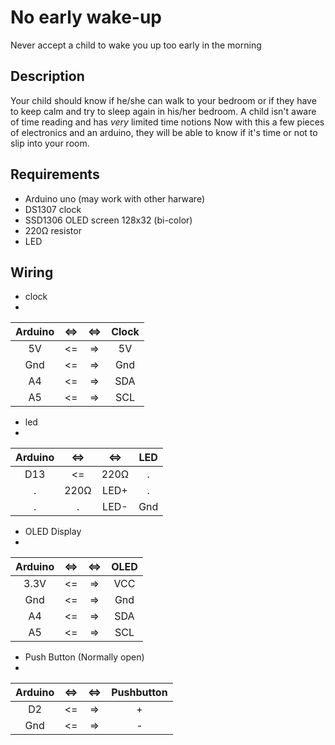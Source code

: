 # No early wake-up
Never accept a child to wake you up too early in the morning

## Description

Your child should know if he/she can walk to your bedroom or if they have to keep calm and try to sleep again in his/her bedroom.
A child isn't aware of time reading and has _very_ limited time notions
Now with this a few pieces of electronics and an arduino, they will be able to know if it's time or not to slip into your room.

## Requirements

* Arduino uno (may work with other harware)
* DS1307 clock
* SSD1306 OLED screen 128x32 (bi-color)
* 220Ω resistor
* LED 


## Wiring

- clock
- 
| Arduino | <=> | <=> | Clock |
| :---: | :---: | :---: | :---: |
| 5V | <= | => | 5V |
| Gnd | <= | => | Gnd |
| A4 | <= | => | SDA |
| A5 | <= | => | SCL |

- led
-
| Arduino | <=> | <=> | LED |
| :---: | :---: | :---: | :---: |
| D13 | <= | 220Ω | . |
| . | 220Ω | LED+ | . |
| . | . | LED- | Gnd |

- OLED Display
- 
| Arduino | <=> | <=> | OLED |
| :---: | :---: | :---: | :---: |
| 3.3V | <= | => | VCC |
| Gnd | <= | => | Gnd |
| A4 | <= | => | SDA |
| A5 | <= | => | SCL |

- Push Button (Normally open)
- 
| Arduino | <=> | <=> | Pushbutton |
| :---: | :---: | :---: | :---: |
| D2 | <= | => | + |
| Gnd | <= | => | - |

